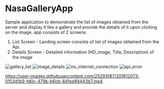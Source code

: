 # NasaGalleryApp

Sample application to demonstrate the list of images obtained from the server and display it like a gallery and provide the details of it upon clicking on the image.
app consists of 2 screens
1. List Screen - Landing screen consists of list of images obtained from the Api.
2. Details Screen - Detailed information (HD_image, Title, Description) of the image

![gallery_list](https://user-images.githubusercontent.com/25293187/201611947-279f4882-525c-4c5b-a41a-16b98f36c2bf.png)
![image_details](https://user-images.githubusercontent.com/25293187/201611984-4306887d-8661-4325-b1fb-c75baac79603.png)
![no_internet_connection](https://user-images.githubusercontent.com/25293187/201612017-7b83fdab-0ab9-419e-9918-078624a822ae.png)
![api_error](https://user-images.githubusercontent.com/25293187/201612051-a59d2182-854a-47da-8c15-47015aaa3728.png)


https://user-images.githubusercontent.com/25293187/201612073-0153d1b9-fd0c-479b-b6cb-8d1ee88443b7.mp4

